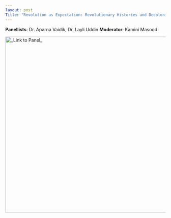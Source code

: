 ```yaml
---
layout: post
Title: "Revolution as Expectation: Revolutionary Histories and Decolonized Futures"
---
```


**Panellists**: Dr. Aparna Vaidik, Dr. Layli Uddin
**Moderator**: Kamini Masood

<img src="https://fb.watch/98Zw72o3QS/" width="550" title="_Link to Panel_">
